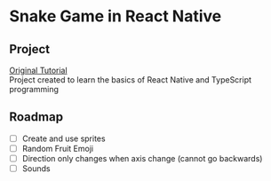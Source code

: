 # Snake Game in React Native

## Project
[Original Tutorial](https://www.youtube.com/watch?v=hXogPCM4FS8)  
Project created to learn the basics of React Native and TypeScript programming

## Roadmap
- [ ] Create and use sprites
- [ ] Random Fruit Emoji
- [ ] Direction only changes when axis change (cannot go backwards)
- [ ] Sounds